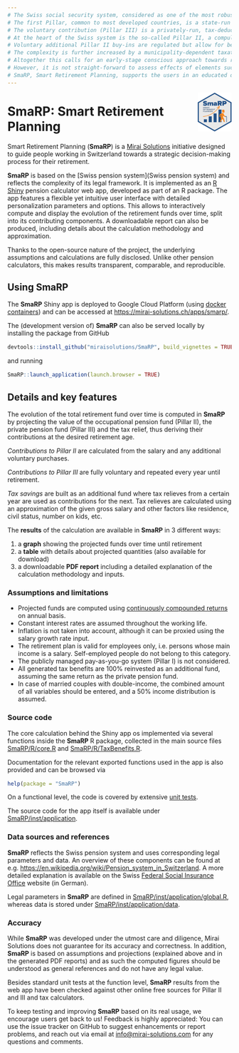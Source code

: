 ```yaml
---
# The Swiss social security system, considered as one of the most robust, is based on a three-pillar regime.
# The first Pillar, common to most developed countries, is a state-run pay-as-you-earn system with minimum benefits.
# The voluntary contribution (Pillar III) is a privately-run, tax-deductible insurance fund.
# At the heart of the Swiss system is the so-called Pillar II, a compulsory, tax-deductible company occupational pension insurance fund.
# Voluntary additional Pillar II buy-ins are regulated but allow for benefits improvement at retirement age while reducing the tax burden during the working career.
# The complexity is further increased by a municipality-dependent taxation.
# Altogether this calls for an early-stage conscious approach towards retirement planning.
# However, it is not straight-forward to assess effects of elements such as early retirement, moving to a different canton or applying a different voluntary pension schema.
# SmaRP, Smart Retirement Planning, supports the users in an educated decision-making process.
---
```


<img src="inst/application/www/SmaRPSticker.png" align="right" width="15%" height="15%"/>

# SmaRP: Smart Retirement Planning

Smart Retirement Planning (**SmaRP**) is a [Mirai Solutions](https://mirai-solutions.ch/) initiative designed to guide people working in Switzerland towards a strategic decision-making process for their retirement.

**SmaRP** is based on the [Swiss pension system](Swiss pension system) and reflects the complexity of its legal framework.
It is implemented as an  [R Shiny](https://shiny.rstudio.com/) pension calculator web app, developed as part of an R package.
The app features a flexible yet intuitive user interface with detailed personalization parameters and options.
This allows to interactively compute and display the evolution of the retirement funds over time, split into its contributing components.
A downloadable report can also be produced, including details about the calculation methodology and approximation.

Thanks to the open-source nature of the project, the underlying assumptions and calculations are fully disclosed.
Unlike other pension calculators, this makes results transparent, comparable, and reproducible.


## Using SmaRP

The **SmaRP** Shiny app is deployed to Google Cloud Platform (using [docker
containers](https://www.docker.com/resources/what-container)) and can be
accessed at https://mirai-solutions.ch/apps/smarp/.

The (development version of) **SmaRP** can also be served locally by installing the package from GitHub
``` r
devtools::install_github("miraisolutions/SmaRP", build_vignettes = TRUE)
```
and running
``` r
SmaRP::launch_application(launch.browser = TRUE)
```


## Details and key features

The evolution of the total retirement fund over time is computed in **SmaRP** by projecting the value of the occupational pension fund (Pillar II), the private pension fund (Pillar III) and the tax relief, thus deriving their contributions at the desired retirement age.

*Contributions to Pillar II* are calculated from the salary and any additional voluntary purchases.

*Contributions to Pillar III* are fully voluntary and repeated every year until retirement.

*Tax savings* are built as an additional fund where tax relieves from a certain year are used as contributions for the next. Tax relieves are calculated using an approximation of the given gross salary and other factors like residence, civil status, number on kids, etc. 

The **results** of the calculation are available in **SmaRP** in 3 different ways:

1. a **graph** showing the projected funds over time until retirement
2. a **table** with details about projected quantities (also available for download)
3. a downloadable **PDF report** including a detailed explanation of the calculation methodology and inputs.


### Assumptions and limitations

- Projected funds are computed using [continuously compounded returns](https://en.wikipedia.org/wiki/Compound_interest#Continuous_compounding) on annual basis.
- Constant interest rates are assumed throughout the working life.
- Inflation is not taken into account, although it can be proxied using the salary growth rate input.
- The retirement plan is valid for employees only, i.e. persons whose main income is a salary. Self-employed people do not belong to this category.
- The publicly managed pay-as-you-go system (Pillar I) is not considered.
- All generated tax benefits are 100% reinvested as an additional fund, assuming the same return as the private pension fund.
- In case of married couples with double-income, the combined amount of all variables should be entered, and a 50% income distribution is assumed.


### Source code

The core calculation behind the Shiny app os implemented via several functions inside the **SmaRP** R package, collected in the main source files [SmaRP/R/core.R](https://github.com/miraisolutions/SmaRP/blob/master/R/core.R) and [SmaRP/R/TaxBenefits.R](https://github.com/miraisolutions/SmaRP/blob/master/R/TaxBenefit.R).

Documentation for the relevant exported functions used in the app is also provided and can be browsed via
``` r
help(package = "SmaRP")
```
On a functional level, the code is covered by extensive [unit tests](https://github.com/miraisolutions/SmaRP/tree/master/tests/testthat).


The source code for the app itself is available under  [SmaRP/inst/application](https://github.com/miraisolutions/SmaRP/blob/master/inst/application).


### Data sources and references

**SmaRP** reflects the Swiss pension system and uses corresponding legal parameters and data.
An overview of these components can be found at e.g. https://en.wikipedia.org/wiki/Pension_system_in_Switzerland.
A more detailed explanation is available on the Swiss [Federal Social Insurance Office](https://www.bsv.admin.ch/bsv/de/home/sozialversicherungen/ueberblick.html) website (in German).


Legal parameters in **SmaRP** are defined in [SmaRP/inst/application/global.R](https://github.com/miraisolutions/SmaRP/blob/master/inst/application/global.R), whereas data is stored under  [SmaRP/inst/application/data](https://github.com/miraisolutions/SmaRP/blob/master/inst/application/data).


### Accuracy

While **SmaRP** was developed under the utmost care and diligence, Mirai Solutions does not guarantee for its accuracy and correctness. In addition, **SmaRP** is based on assumptions and projections (explained above and in the generated PDF reports) and as such the computed figures should be understood as general references and do not have any legal value.

Besides standard unit tests at the function level, **SmaRP** results from the web app have been checked against other online free sources for Pillar II and III and tax calculators.

To keep testing and improving **SmaRP** based on its real usage, we encourage users get back to us! Feedback is highly appreciated: You can use the issue tracker on GitHub to suggest enhancements or report problems, and reach out via email at info@mirai-solutions.com for any questions and comments.
